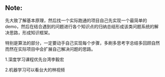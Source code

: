 ## Note:

先大致了解基本原理，然后找一个实际跑通的项目自己先实现一个最简单的demo，然后在结合遇到的问题进行各个知识点的归纳总结形成该类问题系统的解决思路，形成知识框架。

特别是算法的部分，一定要动手自己实现每个步骤，多刷多思考字总结多回顾自然而然在实际项目中会扩展自己解决问题的思路。

1.深度学习课程优先台湾李毅宏

2.机器学习可以看台大的林视频

